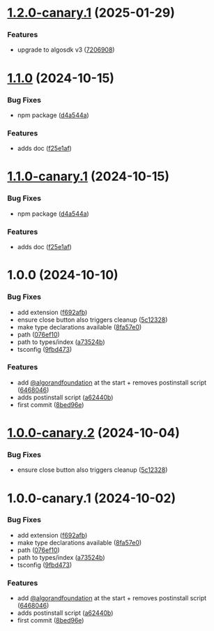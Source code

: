 # [1.2.0-canary.1](https://github.com/algorandfoundation/liquid-auth-use-wallet-client/compare/v1.1.0...v1.2.0-canary.1) (2025-01-29)


### Features

* upgrade to  algosdk v3 ([7206908](https://github.com/algorandfoundation/liquid-auth-use-wallet-client/commit/7206908e05f644b1aa6908aacbd13807861f3821))

# [1.1.0](https://github.com/algorandfoundation/liquid-auth-use-wallet-client/compare/v1.0.0...v1.1.0) (2024-10-15)


### Bug Fixes

* npm package ([d4a544a](https://github.com/algorandfoundation/liquid-auth-use-wallet-client/commit/d4a544a6d56daf7108b0199137668b179061b46b))


### Features

* adds doc ([f25e1af](https://github.com/algorandfoundation/liquid-auth-use-wallet-client/commit/f25e1aff09e9b5b87d8416eb4d47ae3a15c34810))

# [1.1.0-canary.1](https://github.com/algorandfoundation/liquid-auth-use-wallet-client/compare/v1.0.0...v1.1.0-canary.1) (2024-10-15)


### Bug Fixes

* npm package ([d4a544a](https://github.com/algorandfoundation/liquid-auth-use-wallet-client/commit/d4a544a6d56daf7108b0199137668b179061b46b))


### Features

* adds doc ([f25e1af](https://github.com/algorandfoundation/liquid-auth-use-wallet-client/commit/f25e1aff09e9b5b87d8416eb4d47ae3a15c34810))

# 1.0.0 (2024-10-10)


### Bug Fixes

* add extension ([f692afb](https://github.com/algorandfoundation/liquid-auth-use-wallet-client/commit/f692afbe1f9a6fdac2ef890d2e083d3b03cac8a5))
* ensure close button also triggers cleanup ([5c12328](https://github.com/algorandfoundation/liquid-auth-use-wallet-client/commit/5c123287e7820b7d386b379ce95352043ec66ce0))
* make type declarations available ([8fa57e0](https://github.com/algorandfoundation/liquid-auth-use-wallet-client/commit/8fa57e0f5435a6aaff8d05f999a8ae9c87a7875c))
* path ([076ef10](https://github.com/algorandfoundation/liquid-auth-use-wallet-client/commit/076ef102d93ec5b17af4f5a519b84e18a26706f0))
* path to types/index ([a73524b](https://github.com/algorandfoundation/liquid-auth-use-wallet-client/commit/a73524b2d50aa9c4bf9867eb01d35169bc0a6d0e))
* tsconfig ([9fbd473](https://github.com/algorandfoundation/liquid-auth-use-wallet-client/commit/9fbd47353af25b0ddab31ff9c08fdeb56e065b4c))


### Features

* add [@algorandfoundation](https://github.com/algorandfoundation) at the start + removes postinstall script ([6468046](https://github.com/algorandfoundation/liquid-auth-use-wallet-client/commit/6468046d155077c758e74ca1b7e7adee26aa005c))
* adds postinstall script ([a62440b](https://github.com/algorandfoundation/liquid-auth-use-wallet-client/commit/a62440b794650f3b0b063dd5269c23beac1c0810))
* first commit ([8bed96e](https://github.com/algorandfoundation/liquid-auth-use-wallet-client/commit/8bed96ea700ffaec495cee6d1a076c60c3b8aade))

# [1.0.0-canary.2](https://github.com/algorandfoundation/liquid-auth-use-wallet-client/compare/v1.0.0-canary.1...v1.0.0-canary.2) (2024-10-04)


### Bug Fixes

* ensure close button also triggers cleanup ([5c12328](https://github.com/algorandfoundation/liquid-auth-use-wallet-client/commit/5c123287e7820b7d386b379ce95352043ec66ce0))

# 1.0.0-canary.1 (2024-10-02)


### Bug Fixes

* add extension ([f692afb](https://github.com/algorandfoundation/liquid-auth-use-wallet-client/commit/f692afbe1f9a6fdac2ef890d2e083d3b03cac8a5))
* make type declarations available ([8fa57e0](https://github.com/algorandfoundation/liquid-auth-use-wallet-client/commit/8fa57e0f5435a6aaff8d05f999a8ae9c87a7875c))
* path ([076ef10](https://github.com/algorandfoundation/liquid-auth-use-wallet-client/commit/076ef102d93ec5b17af4f5a519b84e18a26706f0))
* path to types/index ([a73524b](https://github.com/algorandfoundation/liquid-auth-use-wallet-client/commit/a73524b2d50aa9c4bf9867eb01d35169bc0a6d0e))
* tsconfig ([9fbd473](https://github.com/algorandfoundation/liquid-auth-use-wallet-client/commit/9fbd47353af25b0ddab31ff9c08fdeb56e065b4c))


### Features

* add [@algorandfoundation](https://github.com/algorandfoundation) at the start + removes postinstall script ([6468046](https://github.com/algorandfoundation/liquid-auth-use-wallet-client/commit/6468046d155077c758e74ca1b7e7adee26aa005c))
* adds postinstall script ([a62440b](https://github.com/algorandfoundation/liquid-auth-use-wallet-client/commit/a62440b794650f3b0b063dd5269c23beac1c0810))
* first commit ([8bed96e](https://github.com/algorandfoundation/liquid-auth-use-wallet-client/commit/8bed96ea700ffaec495cee6d1a076c60c3b8aade))
